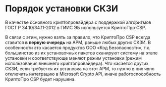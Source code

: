 # Порядок установки СКЗИ

В качестве основного криптопровайдера с поддержкой алгоритмов ГОСТ Р 34.10/34.11-2012 в ГИИС ЭБ используется КриптоПро CSP.

В связи с этим, нужно взять за правило, что КриптоПро CSP всегда ставится __в первую очередь__ на АРМ, раньше любых других СКЗИ. В особенности это касается продуктов ООО &laquo;Код Безопасности&raquo;, т.к. большинство из их установочных пакетов сканируют систему на этапе установки и соответствующе меняют режим установки (режим использования внешнего криптопровайдера). Что касается других СКЗИ, если требуется их установка на этот АРМ, то нужно в них явно отключить интеграцию в Microsoft Crypto API, иначе работоспособность КриптоПро CSP будет нарушена.

<!-- // code: language=markdown insertSpaces=true tabSize=2 -->
